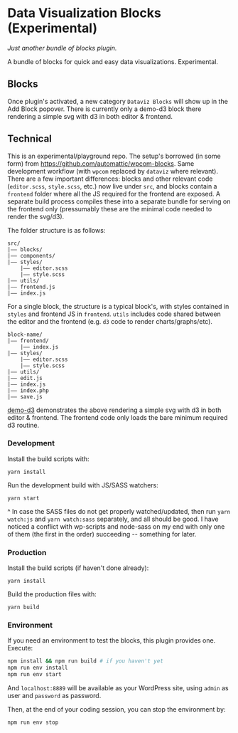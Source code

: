 # Data Visualization Blocks (Experimental)

_Just another bundle of blocks plugin._

A bundle of blocks for quick and easy data visualizations. Experimental.

## Blocks

Once plugin's activated, a new category `Dataviz Blocks` will show up in the Add Block popover. There is currently only a demo-d3 block there rendering a simple svg with d3 in both editor & frontend.

## Technical

This is an experimental/playground repo. The setup's borrowed (in some form) from https://github.com/automattic/wpcom-blocks. Same development workflow (with `wpcom` replaced by `dataviz` where relevant). There are a few important differences: blocks and other relevant code (`editor.scss`, `style.scss`, etc.) now live under `src`, and blocks contain a `frontend` folder where all the JS required for the frontend are exposed. A separate build process compiles these into a separate bundle for serving on the frontend only (pressumably these are the minimal code needed to render the svg/d3).

The folder structure is as follows:

```
src/
|–– blocks/
|–– components/
|–– styles/
    |–– editor.scss
    |–– style.scss
|–– utils/
|–– frontend.js
|–– index.js
```

For a single block, the structure is a typical block's, with styles contained in `styles` and frontend JS in `frontend`. `utils` includes code shared between the editor and the frontend (e.g. `d3` code to render charts/graphs/etc).

```
block-name/
|–– frontend/
    |–– index.js
|–– styles/
    |–– editor.scss
    |–– style.scss
|–– utils/
|–– edit.js
|–– index.js
|–– index.php
|–– save.js
```

[demo-d3](https://github.com/Automattic/dataviz-blocks/tree/master/src/blocks/demo-d3) demonstrates the above rendering a simple svg with d3 in both editor & frontend. The frontend code only loads the bare minimum required d3 routine.

### Development

Install the build scripts with:

`yarn install`

Run the development build with JS/SASS watchers:

`yarn start`

^ In case the SASS files do not get properly watched/updated, then run `yarn watch:js` and `yarn watch:sass` separately, and all should be good. I have noticed a conflict with wp-scripts and node-sass on my end with only one of them (the first in the order) succeeding -- something for later.

### Production

Install the build scripts (if haven't done already):

`yarn install`

Build the production files with:

`yarn build`

### Environment

If you need an environment to test the blocks, this plugin provides one. Execute:

```sh
npm install && npm run build # if you haven't yet
npm run env install
npm run env start
```

And `localhost:8889` will be available as your WordPress site, using `admin` as user and `password` as password.

Then, at the end of your coding session, you can stop the environment by:

```sh
npm run env stop
```
